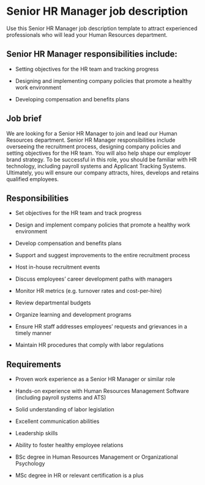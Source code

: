 # Senior HR Manager job description
Use this Senior HR Manager job description template to attract experienced professionals who will lead your Human Resources department.


## Senior HR Manager responsibilities include:
* Setting objectives for the HR team and tracking progress

* Designing and implementing company policies that promote a healthy work environment

* Developing compensation and benefits plans


## Job brief

We are looking for a Senior HR Manager to join and lead our Human Resources department.
Senior HR Manager responsibilities include overseeing the recruitment process, designing company policies and setting objectives for the HR team. You will also help shape our employer brand strategy. To be successful in this role, you should be familiar with HR technology, including payroll systems and Applicant Tracking Systems.
Ultimately, you will ensure our company attracts, hires, develops and retains qualified employees.


## Responsibilities

* Set objectives for the HR team and track progress

* Design and implement company policies that promote a healthy work environment

* Develop compensation and benefits plans

* Support and suggest improvements to the entire recruitment process

* Host in-house recruitment events

* Discuss employees’ career development paths with managers

* Monitor HR metrics (e.g. turnover rates and cost-per-hire)

* Review departmental budgets

* Organize learning and development programs

* Ensure HR staff addresses employees’ requests and grievances in a timely manner

* Maintain HR procedures that comply with labor regulations


## Requirements

* Proven work experience as a Senior HR Manager or similar role

* Hands-on experience with Human Resources Management Software (including payroll systems and ATS)

* Solid understanding of labor legislation

* Excellent communication abilities

* Leadership skills

* Ability to foster healthy employee relations

* BSc degree in Human Resources Management or Organizational Psychology

* MSc degree in HR or relevant certification is a plus
